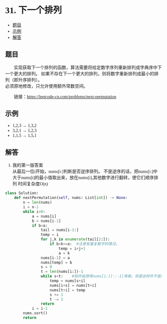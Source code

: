 <font face="微软雅黑">

# 31. 下一个排列

- [题目](#题目)
- [示例](#示例)
- [解答](#解答)

## 题目
&emsp;&emsp;实现获取下一个排列的函数，算法需要将给定数字序列重新排列成字典序中下一个更大的排列。
如果不存在下一个更大的排列，则将数字重新排列成最小的排列（即升序排列）。<br/>
必须原地修改，只允许使用额外常数空间。
<br/>

&emsp;&emsp;链接：https://leetcode-cn.com/problems/next-permutation

## 示例
* 1,2,3 → 1,3,2
* 3,2,1 → 1,2,3
* 1,1,5 → 1,5,1


## 解答

1. 我的第一版答案<br/>
从最后一位i开始，nums[i:]判断是否逆序排列。
不是逆序的话，把nums[i:]中大于nums[i]的最小值取出来，放在nums[i],其他数字进行翻转，使它们顺序排列
时间复杂度O(n)<br/>
```python
class Solution:
    def nextPermutation(self, nums: List[int]) -> None:
        n = len(nums)
        i = n-1
        while i>0:   
            a = nums[i]
            b = nums[i-1]
            if b<a:
                tail = nums[i-1:]
                temp = i
                for j,k in enumerate(tail[2:]):
                    if b<k<=a:  #注意有重复数字的情况。
                        temp = i+j+1
                        a = k
                nums[i-1] = a
                nums[temp] = b
                s = 0
                t = len(nums[i:])-1
                while s<t:    #刚开始想用nums[i:][::-1]来做，但是这样并不是原地改变nums
                    temp = nums[s+i]
                    nums[i+s] = nums[t+i]
                    nums[t+i] = temp
                    s += 1
                    t -= 1
                return 
            i = i-1
        nums.sort() 
        return 
```

</font>
